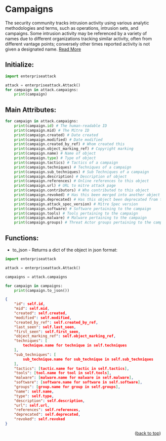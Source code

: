 # Campaigns

The security community tracks intrusion activity using various analytic methodologies and terms, such as operations, intrusion sets, and campaigns. Some intrusion activity may be referenced by a variety of names due to different organizations tracking similar activity, often from different vantage points; conversely other times reported activity is not given a designated name. [Read More](https://attack.mitre.org/campaigns/)

## Initialize:

```py
import enterpriseattack

attack = enterpriseattack.Attack()
for campaign in attack.campaigns:
    print(campaign)
```

## Main Attributes:
```py
for campaign in attack.campaigns:
    print(campaign.id) # The human-readable ID
    print(campaign.mid) # The Mitre ID
    print(campaign.created) # Date created
    print(campaign.modified) # Date modified
    print(campaign.created_by_ref) # Whom created this
    print(campaign.object_marking_ref) # Copyright marking
    print(campaign.name) # Name of object
    print(campaign.type) # Type of object
    print(campaign.tactics) # Tactics of a campaign
    print(campaign.techniques) # Techniques of a campaign
    print(campaign.sub_techniques) # Sub Techniques of a campaign
    print(campaign.description) # Description of object
    print(campaign.references) # Online references to this object
    print(campaign.url) # URL to mitre attack page
    print(campaign.contributors) # Who contributed to this object
    print(campaign.revoked) # Has this been merged into another object or not
    print(campaign.deprecated) # Has this object been deprecated from the framework
    print(campaign.attack_spec_version) # Mitre Spec version
    print(campaign.software) # Software pertaining to the campaign
    print(campaign.tools) # Tools pertaining to the campaign
    print(campaign.malware) # Malware pertaining to the campaign
    print(campaign.groups) # Threat Actor groups pertaining to the campaign
```

## Functions:

* to_json - Returns a dict of the object in json format:

```py
import enterpriseattack

attack = enterpriseattack.Attack()

campaigns = attack.campaigns

for campaign in campaigns:
    print(campaign.to_json())
```

```json
{
    "id": self.id,
    "mid": self.mid,
    "created": self.created,
    "modified": self.modified,
    "created_by_ref": self.created_by_ref,
    "last_seen": self.last_seen,
    "first_seen": self.first_seen,
    "object_marking_ref": self.object_marking_ref,
    "techniques": [
        technique.name for technique in self.techniques
    ],
    "sub_techniques": [
        sub_technique.name for sub_technique in self.sub_techniques
    ],
    "tactics": [tactic.name for tactic in self.tactics],
    "tools": [tool.name for tool in self.tools],
    "malware": [malware.name for malware in self.malware],
    "software": [software.name for software in self.software],
    "groups": [group.name for group in self.groups],
    "name": self.name,
    "type": self.type,
    "description": self.description,
    "url": self.url,
    "references": self.references,
    "deprecated": self.deprecated,
    "revoked": self.revoked
}
```

<p align="right">(<a href="#top">back to top</a>)</p>
